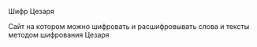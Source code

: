 Шифр Цезаря 

Сайт на котором можно шифровать и расшифровывать слова и тексты методом шифрования Цезаря 
